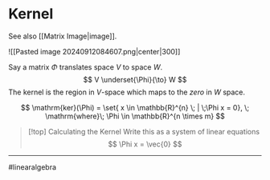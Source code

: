 # Kernel
See also [[Matrix Image|image]].

![[Pasted image 20240912084607.png|center|300]]


Say a matrix $\Phi$ translates space $V$ to space $W$.
$$
V \underset{\Phi}{\to} W
$$
The kernel is the region in $V$-space which maps to the *zero* in $W$ space.

$$
\mathrm{ker}(\Phi) = \set{ x \in \mathbb{R}^{n} \; |  \;\Phi x = 0}, \; \mathrm{where}\; \Phi \in \mathbb{R}^{n \times m}
$$

>[!top] Calculating the Kernel
>Write this as a system of linear equations
>$$ \Phi x = \vec{0} $$


---
#linearalgebra
